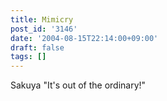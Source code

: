 ```yaml
---
title: Mimicry
post_id: '3146'
date: '2004-08-15T22:14:00+09:00'
draft: false
tags: []
---
```


Sakuya "It's out of the ordinary!"